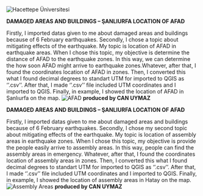 ![Hacettepe Üniversitesi](https://user-images.githubusercontent.com/92800174/228650906-58695da1-7c9e-4acc-ac2d-9b00e8b81266.png)


**DAMAGED AREAS AND BUILDINGS – ŞANLIURFA LOCATION OF AFAD**

Firstly, I imported datas given to me about damaged areas and buildings because of 6 February earthquakes. Secondly, I chose a topic about mitigating effects of the earthquake. My topic is location of AFAD in earthquake areas. When I chose this topic, my objective is determine the distance of AFAD to the earthquake zones. In this way, we can determine the how soon AFAD might arrive to earthquake zones.Whatever, after that, I found the coordinates location of AFAD in zones. Then, I converted this what I found decimal degrees to standart UTM for imported to QGIS as ‘’.csv’’. After that, I made ‘’.csv’’ file included UTM coordinates and I imported to QGIS. Finally, in example, I showed the location of AFAD in Şanlıurfa on the map.
![AFAD](https://user-images.githubusercontent.com/92800174/228650731-9df8eacc-db45-499f-8b3b-56a827695b0e.png)
**produced by CAN UYMAZ**

**DAMAGED AREAS AND BUILDINGS – ŞANLIURFA LOCATION OF AFAD**
 
 Firstly, I imported datas given to me about damaged areas and buildings because of 6 February earthquakes. Secondly, I chose my second topic about mitigating effects of the earthquake. My topic is location of assembly areas in earthquake zones. When I chose this topic, my objective is provide the people easily arrive to assembly areas. In this way, people can find the assembly areas in emergency. Whatever, after that, I found the coordinates location of assembly areas in zones. Then, I converted this what I found decimal degrees to standart UTM for imported to QGIS as ‘’.csv’’. After that, I made ‘’.csv’’ file included UTM coordinates and I imported to QGIS. Finally, in example, I showed the location of assembly areas in Hatay on the map.
![Assembly Areas](https://user-images.githubusercontent.com/92800174/228650783-72a1c99d-cae3-4b45-bafd-13e7b362bb70.png)
**produced by CAN UYMAZ**
